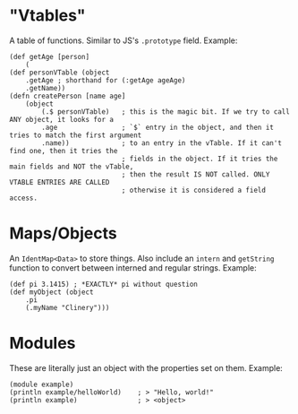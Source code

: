 # "Vtables"
A table of functions. Similar to JS's `.prototype` field.
Example:
```simplelisp
(def getAge [person]
    (
(def personVTable (object
    .getAge ; shorthand for (:getAge ageAge)
    .getName))
(defn createPerson [name age]
    (object
        (.$ personVTable)   ; this is the magic bit. If we try to call ANY object, it looks for a
        .age                ; `$` entry in the object, and then it tries to match the first argument
        .name))             ; to an entry in the vTable. If it can't find one, then it tries the
                            ; fields in the object. If it tries the main fields and NOT the vTable,
                            ; then the result IS NOT called. ONLY VTABLE ENTRIES ARE CALLED
                            ; otherwise it is considered a field access.
```


# Maps/Objects
An `IdentMap<Data>` to store things. Also include an `intern` and `getString` function to convert
between interned and regular strings.
Example:
```simplelisp
(def pi 3.1415) ; *EXACTLY* pi without question
(def myObject (object
    .pi
    (.myName "Clinery")))
```


# Modules
These are literally just an object with the properties set on them.
Example:
```simplelisp
(module example)
(println example/helloWorld)    ; > "Hello, world!"
(println example)               ; > <object>
```
